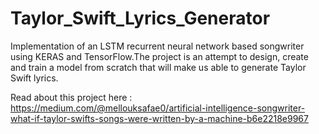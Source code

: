 # Taylor_Swift_Lyrics_Generator
Implementation of an LSTM recurrent neural network based songwriter using KERAS and TensorFlow.The project is an attempt to design, create and train a model from scratch that will make us able to generate Taylor Swift lyrics.

Read about this project here :
https://medium.com/@mellouksafae0/artificial-intelligence-songwriter-what-if-taylor-swifts-songs-were-written-by-a-machine-b6e2218e9967
